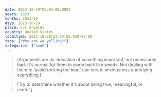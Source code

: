 ```yaml
---
date: 2023-10-29T06:04:00.000Z
years: 2023
months: 2023-10
days: 2023-10-29
place: Los Angeles
country: United States
localtime: 2023-10-28T23:04:00.000-07:00
tags: ["Why are we yelling?"]
categories: ["book"]
---
```

> [Arguments are an indication of something important, not necessarily bad. It's normal for them to come back like weeds. Not dealing with them to 'avoid rocking the boat' can create anxiousness underlying everything.]

> [Try to determine whether it's about being true, meaningful, or useful.]
